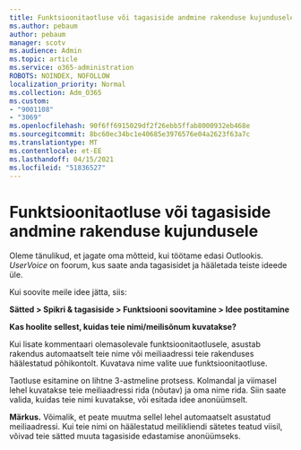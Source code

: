 ```yaml
---
title: Funktsioonitaotluse või tagasiside andmine rakenduse kujundusele
ms.author: pebaum
author: pebaum
manager: scotv
ms.audience: Admin
ms.topic: article
ms.service: o365-administration
ROBOTS: NOINDEX, NOFOLLOW
localization_priority: Normal
ms.collection: Adm_O365
ms.custom:
- "9001108"
- "3069"
ms.openlocfilehash: 90f6ff6915029df2f26ebb5ffab8000932eb468e
ms.sourcegitcommit: 8bc60ec34bc1e40685e3976576e04a2623f63a7c
ms.translationtype: MT
ms.contentlocale: et-EE
ms.lasthandoff: 04/15/2021
ms.locfileid: "51836527"
---
```

# <a name="leave-a-feature-request-or-feedback-on-app-design"></a>Funktsioonitaotluse või tagasiside andmine rakenduse kujundusele

Oleme tänulikud, et jagate oma mõtteid, kui töötame edasi Outlookis. *UserVoice* on foorum, kus saate anda tagasisidet ja hääletada teiste ideede üle.  

Kui soovite meile idee jätta, siis: 

**Sätted > Spikri & tagasiside > Funktsiooni soovitamine > Idee postitamine** 

**Kas hoolite sellest, kuidas teie nimi/meilisõnum kuvatakse?**

Kui lisate kommentaari olemasolevale funktsioonitaotlusele, asustab rakendus automaatselt teie nime või meiliaadressi teie rakenduses häälestatud põhikontolt. Kuvatava nime valite uue funktsioonitaotluse.  

Taotluse esitamine on lihtne 3-astmeline protsess. Kolmandal ja viimasel lehel kuvatakse teie meiliaadressi rida (nõutav) ja oma nime rida. Siin saate valida, kuidas teie nimi kuvatakse, või esitada idee anonüümselt. 

**Märkus.** Võimalik, et peate muutma sellel lehel automaatselt asustatud meiliaadressi. Kui teie nimi on häälestatud meilikliendi sätetes teatud viisil, võivad teie sätted muuta tagasiside edastamise anonüümseks. 
